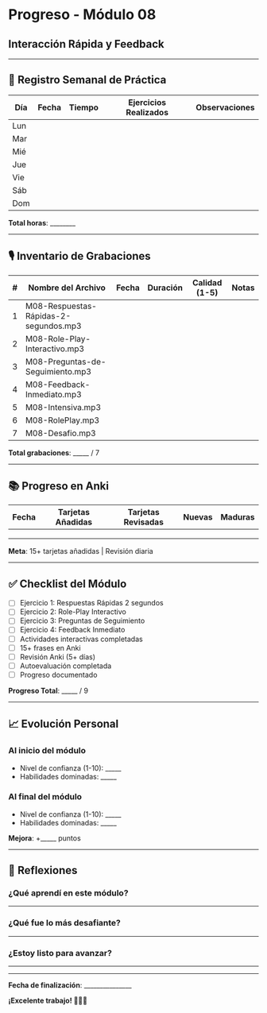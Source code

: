 # Progreso - Módulo 08
## Interacción Rápida y Feedback

---

## 📅 Registro Semanal de Práctica

| Día | Fecha | Tiempo | Ejercicios Realizados | Observaciones |
|-----|-------|--------|----------------------|---------------|
| Lun |       |        |                      |               |
| Mar |       |        |                      |               |
| Mié |       |        |                      |               |
| Jue |       |        |                      |               |
| Vie |       |        |                      |               |
| Sáb |       |        |                      |               |
| Dom |       |        |                      |               |

**Total horas**: ________

---

## 🎙️ Inventario de Grabaciones

| # | Nombre del Archivo | Fecha | Duración | Calidad (1-5) | Notas |
|---|-------------------|-------|----------|---------------|-------|
| 1 | M08-Respuestas-Rápidas-2-segundos.mp3 | | | | |
| 2 | M08-Role-Play-Interactivo.mp3 | | | | |
| 3 | M08-Preguntas-de-Seguimiento.mp3 | | | | |
| 4 | M08-Feedback-Inmediato.mp3 | | | | |
| 5 | M08-Intensiva.mp3 | | | | |
| 6 | M08-RolePlay.mp3 | | | | |
| 7 | M08-Desafio.mp3 | | | | |

**Total grabaciones**: _____ / 7

---

## 📚 Progreso en Anki

| Fecha | Tarjetas Añadidas | Tarjetas Revisadas | Nuevas | Maduras |
|-------|-------------------|-------------------|--------|---------|
|       |                   |                   |        |         |
|       |                   |                   |        |         |
|       |                   |                   |        |         |

**Meta**: 15+ tarjetas añadidas | Revisión diaria

---

## ✅ Checklist del Módulo

- [ ] Ejercicio 1: Respuestas Rápidas 2 segundos
- [ ] Ejercicio 2: Role-Play Interactivo
- [ ] Ejercicio 3: Preguntas de Seguimiento
- [ ] Ejercicio 4: Feedback Inmediato
- [ ] Actividades interactivas completadas
- [ ] 15+ frases en Anki
- [ ] Revisión Anki (5+ días)
- [ ] Autoevaluación completada
- [ ] Progreso documentado

**Progreso Total**: _____ / 9

---

## 📈 Evolución Personal

### Al inicio del módulo
- Nivel de confianza (1-10): _____
- Habilidades dominadas: _____

### Al final del módulo
- Nivel de confianza (1-10): _____
- Habilidades dominadas: _____

**Mejora**: +_____ puntos

---

## 💭 Reflexiones

### ¿Qué aprendí en este módulo?
_____________________________________________________________

### ¿Qué fue lo más desafiante?
_____________________________________________________________

### ¿Estoy listo para avanzar?
_____________________________________________________________

---

**Fecha de finalización**: _______________

**¡Excelente trabajo! 🎯🇫🇷**
